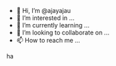 - 👋 Hi, I’m @ajayajau
- 👀 I’m interested in ...
- 🌱 I’m currently learning ...
- 💞️ I’m looking to collaborate on ...
- 📫 How to reach me ...

<!---
ajayajau/ajayajau is a ✨ special ✨ repository because its `README.md` (this file) appears on your GitHub profile.
You can click the Preview link to take a look at your changes.
---> ha

